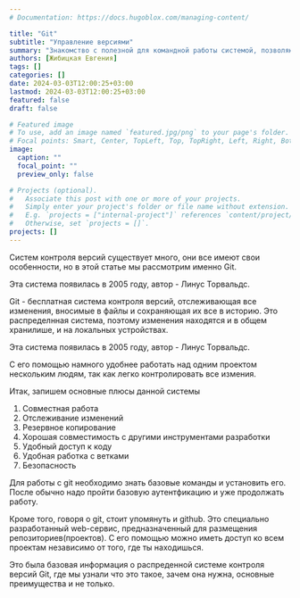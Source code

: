 ```yaml
---
# Documentation: https://docs.hugoblox.com/managing-content/

title: "Git"
subtitle: "Управление версиями"
summary: "Знакомство с полезной для командной работы системой, позволяющей легко следить за всеми измениями и сохранять различные версии проектов"
authors: [Жибицкая Евгения]
tags: []
categories: []
date: 2024-03-03T12:00:25+03:00
lastmod: 2024-03-03T12:00:25+03:00
featured: false
draft: false

# Featured image
# To use, add an image named `featured.jpg/png` to your page's folder.
# Focal points: Smart, Center, TopLeft, Top, TopRight, Left, Right, BottomLeft, Bottom, BottomRight.
image:
  caption: ""
  focal_point: ""
  preview_only: false

# Projects (optional).
#   Associate this post with one or more of your projects.
#   Simply enter your project's folder or file name without extension.
#   E.g. `projects = ["internal-project"]` references `content/project/deep-learning/index.md`.
#   Otherwise, set `projects = []`.
projects: []
---
```



Систем контроля версий существует много, они все имеют свои особенности, но в этой статье мы рассмотрим именно Git.

Эта система появилась в 2005 году, автор - Линус Торвальдс.

Git - бесплатная система контроля версий, отслеживающая все изменения, вносимые в файлы и сохраняющая их все в историю. Это распределнная система, поэтому изменения находятся и в общем хранилише, и на локальных устройствах.

Эта система появилась в 2005 году, автор - Линус Торвальдс.

С его помощью намного удобнее работать над одним проектом нескольким людям, так как легко контролировать все измения.

Итак, запишем основные плюсы данной системы
1. Совместная работа
2. Отслеживание изменений
3. Резервное копирование
4. Хорошая совместимость с другими инструментами разработки
5. Удобный доступ к коду
6. Удобная работка с ветками
7. Безопасность

Для работы с git необходимо знать базовые команды и установить его. После обычно надо пройти базовую аутентфикацию и уже продолжать работу.

Кроме того, говоря о git, стоит упомянуть и github. 
Это специально разработанный web-сервис, предназначенный для размещения репозиториев(проектов). С его помощью можно иметь доступ ко всем проектам независимо от того, где ты находишься.

Это была базовая информация о распреденной системе контроля версий Git, где мы узнали что это такое, зачем она нужна, основные преимущества и не только.

